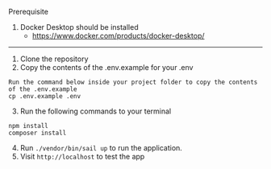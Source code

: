Prerequisite
1. Docker Desktop should be installed
   - https://www.docker.com/products/docker-desktop/
---
1. Clone the repository
2. Copy the contents of the .env.example for your .env

```text
Run the command below inside your project folder to copy the contents of the .env.example 
cp .env.example .env
```
3. Run the following commands to your terminal
```text
npm install
composer install
```
4. Run `./vendor/bin/sail up` to run the application.
5. Visit `http://localhost` to test the app

